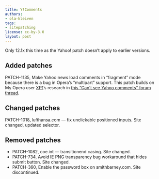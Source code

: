 ```yaml
---
title: Y!Comments
authors:
- ola-kleiven
tags:
- sitepatching
license: cc-by-3.0
layout: post
---
```


Only 12.1x this time as the Yahoo! patch doesn’t apply to earlier versions.

## Added patches

PATCH-1135, Make Yahoo news load comments in “fragment” mode because there is a bug in Opera’s “multipart” support. This patch builds on My Opera user [XP1][1]’s research in [this “Can’t see Yahoo comments” forum thread][2].

[1]: http://my.opera.com/XP1/
[2]: http://my.opera.com/community/forums/topic.dml?id=1640352

## Changed patches

PATCH-1018, lufthansa.com — fix unclickable positioned inputs. Site changed, updated selector.

## Removed patches

- PATCH-1082, coe.int — transitionend casing. Site changed.
- PATCH-734, Avoid IE PNG transparency bug workaround that hides submit button. Site changed.
- PATCH-360, Enable the password box on smithbarney.com. Site discontinued.
